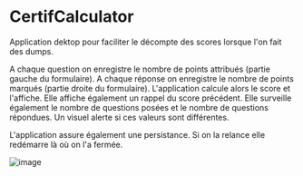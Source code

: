 # CertifCalculator

Application dektop pour faciliter le décompte des scores lorsque l'on fait des dumps.

A chaque question on enregistre le nombre de points attribués (partie gauche du formulaire). A chaque réponse on enregistre le nombre de points marqués (partie droite du formulaire).
L'application calcule alors le score et l'affiche. Elle affiche également un rappel du score précédent.
Elle surveille également le nombre de questions posées et le nombre de questions répondues. Un visuel alerte si ces valeurs sont différentes.

L'application assure également une persistance. Si on la relance elle redémarre là où on l'a fermée.


![image](https://user-images.githubusercontent.com/5559134/126912732-921e1b58-c3e6-496c-ae39-57ad9d959c68.png)


